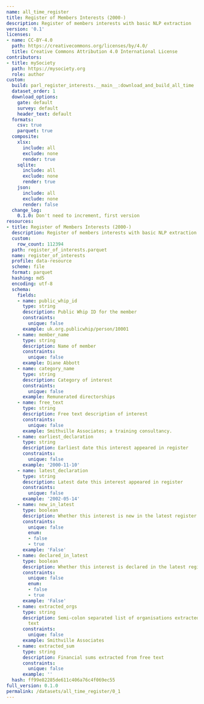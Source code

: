 ```yaml
---
name: all_time_register
title: Register of Members Interests (2000-)
description: Register of members interests with basic NLP extraction
version: '0.1'
licenses:
- name: CC-BY-4.0
  path: https://creativecommons.org/licenses/by/4.0/
  title: Creative Commons Attribution 4.0 International License
contributors:
- title: mySociety
  path: https://mysociety.org
  role: author
custom:
  build: parl_register_interests.__main__:download_and_build_all_time
  dataset_order: 1
  download_options:
    gate: default
    survey: default
    header_text: default
  formats:
    csv: true
    parquet: true
  composite:
    xlsx:
      include: all
      exclude: none
      render: true
    sqlite:
      include: all
      exclude: none
      render: true
    json:
      include: all
      exclude: none
      render: false
  change_log:
    0.1.0: Don't need to increment, first version
resources:
- title: Register of Members Interests (2000-)
  description: Register of members interests with basic NLP extraction
  custom:
    row_count: 112394
  path: register_of_interests.parquet
  name: register_of_interests
  profile: data-resource
  scheme: file
  format: parquet
  hashing: md5
  encoding: utf-8
  schema:
    fields:
    - name: public_whip_id
      type: string
      description: Public Whip ID for the member
      constraints:
        unique: false
      example: uk.org.publicwhip/person/10001
    - name: member_name
      type: string
      description: Name of member
      constraints:
        unique: false
      example: Diane Abbott
    - name: category_name
      type: string
      description: Category of interest
      constraints:
        unique: false
      example: Remunerated directorships
    - name: free_text
      type: string
      description: Free text description of interest
      constraints:
        unique: false
      example: Smithville Associates; a training consultancy.
    - name: earliest_declaration
      type: string
      description: Earliest date this interest appeared in register
      constraints:
        unique: false
      example: '2000-11-10'
    - name: latest_declaration
      type: string
      description: Latest date this interest appeared in register
      constraints:
        unique: false
      example: '2002-05-14'
    - name: new_in_latest
      type: boolean
      description: Whether this interest is new in the latest register (true/false)
      constraints:
        unique: false
        enum:
        - false
        - true
      example: 'False'
    - name: declared_in_latest
      type: boolean
      description: Whether this interest is declared in the latest register (true/false)
      constraints:
        unique: false
        enum:
        - false
        - true
      example: 'False'
    - name: extracted_orgs
      type: string
      description: Semi-colon separated list of organisations extracted from free
        text
      constraints:
        unique: false
      example: Smithville Associates
    - name: extracted_sum
      type: string
      description: Financial sums extracted from free text
      constraints:
        unique: false
      example: ''
  hash: ff99e82285de611c406a76c4f069ec55
full_version: 0.1.0
permalink: /datasets/all_time_register/0_1
---
```

